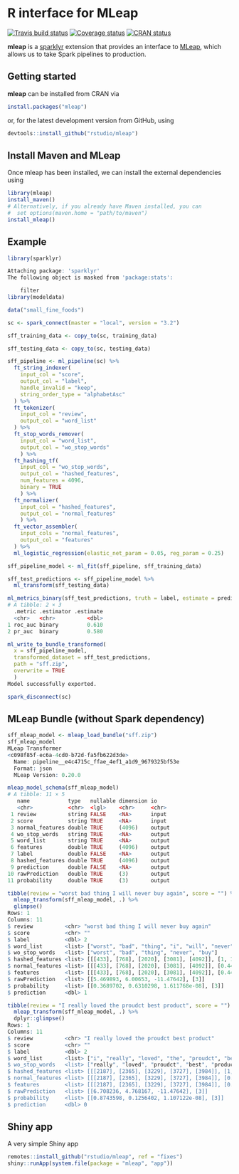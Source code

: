 R interface for MLeap
================

[![Travis build
status](https://travis-ci.org/rstudio/mleap.svg?branch=master)](https://travis-ci.org/rstudio/mleap)
[![Coverage
status](https://codecov.io/gh/rstudio/mleap/branch/master/graph/badge.svg)](https://codecov.io/github/rstudio/mleap?branch=master)
[![CRAN
status](https://www.r-pkg.org/badges/version/mleap)](https://cran.r-project.org/package=mleap)

**mleap** is a [sparklyr](http://spark.rstudio.com/) extension that
provides an interface to [MLeap](https://github.com/combust/mleap),
which allows us to take Spark pipelines to production.

## Getting started

**mleap** can be installed from CRAN via

``` r
install.packages("mleap")
```

or, for the latest development version from GitHub, using

``` r
devtools::install_github("rstudio/mleap")
```

## Install Maven and MLeap

Once mleap has been installed, we can install the external dependencies
using

``` r
library(mleap)
install_maven()
# Alternatively, if you already have Maven installed, you can 
#  set options(maven.home = "path/to/maven")
install_mleap()
```

## Example

``` r
library(sparklyr)

Attaching package: 'sparklyr'
The following object is masked from 'package:stats':

    filter
library(modeldata)

data("small_fine_foods")

sc <- spark_connect(master = "local", version = "3.2")

sff_training_data <- copy_to(sc, training_data)

sff_testing_data <- copy_to(sc, testing_data)
```

``` r
sff_pipeline <- ml_pipeline(sc) %>% 
  ft_string_indexer(
    input_col = "score",
    output_col = "label",
    handle_invalid = "keep",
    string_order_type = "alphabetAsc"
  ) %>% 
  ft_tokenizer(
    input_col = "review",
    output_col = "word_list"
  ) %>% 
  ft_stop_words_remover(
    input_col = "word_list", 
    output_col = "wo_stop_words"
    ) %>% 
  ft_hashing_tf(
    input_col = "wo_stop_words", 
    output_col = "hashed_features", 
    num_features = 4096,
    binary = TRUE
    ) %>%
  ft_normalizer(
    input_col = "hashed_features", 
    output_col = "normal_features"
    ) %>% 
  ft_vector_assembler(
    input_cols = "normal_features",
    output_col = "features"
  ) %>% 
  ml_logistic_regression(elastic_net_param = 0.05, reg_param = 0.25)  

sff_pipeline_model <- ml_fit(sff_pipeline, sff_training_data)

sff_test_predictions <- sff_pipeline_model %>% 
  ml_transform(sff_testing_data) 

ml_metrics_binary(sff_test_predictions, truth = label, estimate = prediction)
# A tibble: 2 × 3
  .metric .estimator .estimate
  <chr>   <chr>          <dbl>
1 roc_auc binary         0.610
2 pr_auc  binary         0.580
```

``` r
ml_write_to_bundle_transformed(
  x = sff_pipeline_model,  
  transformed_dataset = sff_test_predictions,  
  path = "sff.zip", 
  overwrite = TRUE
  )
Model successfully exported.

spark_disconnect(sc) 
```

## MLeap Bundle (without Spark dependency)

``` r
sff_mleap_model <- mleap_load_bundle("sff.zip")
sff_mleap_model
MLeap Transformer
<c098f85f-ec6a-4cd0-b72d-fa5fb622d3de> 
  Name: pipeline__e4c4715c_ffae_4ef1_a1d9_9679325bf53e 
  Format: json 
  MLeap Version: 0.20.0
```

``` r
mleap_model_schema(sff_mleap_model)
# A tibble: 11 × 5
   name            type   nullable dimension io    
   <chr>           <chr>  <lgl>    <chr>     <chr> 
 1 review          string FALSE    <NA>      input 
 2 score           string TRUE     <NA>      input 
 3 normal_features double TRUE     (4096)    output
 4 wo_stop_words   string TRUE     <NA>      output
 5 word_list       string TRUE     <NA>      output
 6 features        double TRUE     (4096)    output
 7 label           double FALSE    <NA>      output
 8 hashed_features double TRUE     (4096)    output
 9 prediction      double FALSE    <NA>      output
10 rawPrediction   double TRUE     (3)       output
11 probability     double TRUE     (3)       output
```

``` r
tibble(review = "worst bad thing I will never buy again", score = "") %>% 
  mleap_transform(sff_mleap_model, .) %>% 
  glimpse()
Rows: 1
Columns: 11
$ review          <chr> "worst bad thing I will never buy again"
$ score           <chr> ""
$ label           <dbl> 2
$ word_list       <list> ["worst", "bad", "thing", "i", "will", "never", "buy",…
$ wo_stop_words   <list> ["worst", "bad", "thing", "never", "buy"]
$ hashed_features <list> [[[433], [768], [2020], [3081], [4092]], [1, 1, 1, 1, …
$ normal_features <list> [[[433], [768], [2020], [3081], [4092]], [0.4472136, 0…
$ features        <list> [[[433], [768], [2020], [3081], [4092]], [0.4472136, …
$ rawPrediction   <list> [[5.469893, 6.00653, -11.47642], [3]]
$ probability     <list> [[0.3689702, 0.6310298, 1.611768e-08], [3]]
$ prediction      <dbl> 1
```

``` r
tibble(review = "I really loved the proudct best product", score = "") %>% 
  mleap_transform(sff_mleap_model, .) %>% 
  dplyr::glimpse()
Rows: 1
Columns: 11
$ review          <chr> "I really loved the proudct best product"
$ score           <chr> ""
$ label           <dbl> 2
$ word_list       <list> ["i", "really", "loved", "the", "proudct", "best", "pr…
$ wo_stop_words   <list> ["really", "loved", "proudct", "best", "product"]
$ hashed_features <list> [[[2187], [2365], [3229], [3727], [3984]], [1, 1, 1, 1…
$ normal_features <list> [[[2187], [2365], [3229], [3727], [3984]], [0.4472136,…
$ features        <list> [[[2187], [2365], [3229], [3727], [3984]], [0.4472136…
$ rawPrediction   <list> [[6.708236, 4.768167, -11.47642], [3]]
$ probability     <list> [[0.8743598, 0.1256402, 1.107122e-08], [3]]
$ prediction      <dbl> 0
```

## Shiny app

A very simple Shiny app

``` r
remotes::install_github("rstudio/mleap", ref = "fixes")
shiny::runApp(system.file(package = "mleap", "app"))
```
